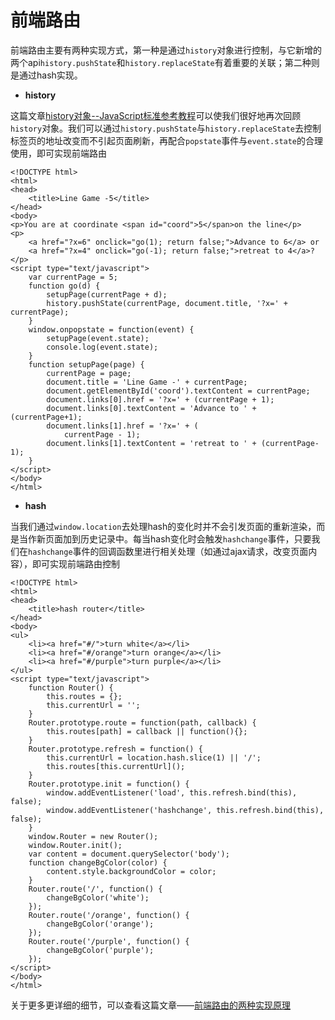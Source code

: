 # 前端路由

前端路由主要有两种实现方式，第一种是通过```history```对象进行控制，与它新增的两个api```history.pushState```和```history.replaceState```有着重要的关联；第二种则是通过hash实现。

* __history__

这篇文章[history对象--JavaScript标准参考教程](http://javascript.ruanyifeng.com/bom/history.html#)可以使我们很好地再次回顾```history```对象。我们可以通过```history.pushState```与```history.replaceState```去控制标签页的地址改变而不引起页面刷新，再配合```popstate```事件与```event.state```的合理使用，即可实现前端路由

```
<!DOCTYPE html>
<html>
<head>
	<title>Line Game -5</title>
</head>
<body>
<p>You are at coordinate <span id="coord">5</span>on the line</p>
<p>
	<a href="?x=6" onclick="go(1); return false;">Advance to 6</a> or 
	<a href="?x=4" onclick="go(-1); return false;">retreat to 4</a>?
</p>
<script type="text/javascript">
	var currentPage = 5;
	function go(d) {
		setupPage(currentPage + d);
		history.pushState(currentPage, document.title, '?x=' + currentPage);
	}
	window.onpopstate = function(event) {
		setupPage(event.state);
		console.log(event.state);
	}
	function setupPage(page) {
		currentPage = page;
		document.title = 'Line Game -' + currentPage;
		document.getElementById('coord').textContent = currentPage;
		document.links[0].href = '?x=' + (currentPage + 1);
		document.links[0].textContent = 'Advance to ' + (currentPage+1);
		document.links[1].href = '?x=' + (
			currentPage - 1);
		document.links[1].textContent = 'retreat to ' + (currentPage-1);
	}
</script>
</body>
</html>
```

* __hash__ 

当我们通过```window.location```去处理hash的变化时并不会引发页面的重新渲染，而是当作新页面加到历史记录中。每当hash变化时会触发```hashchange```事件，只要我们在```hashchange```事件的回调函数里进行相关处理（如通过ajax请求，改变页面内容），即可实现前端路由控制

```
<!DOCTYPE html>
<html>
<head>
	<title>hash router</title>
</head>
<body>
<ul>
	<li><a href="#/">turn white</a></li>
	<li><a href="#/orange">turn orange</a></li>
	<li><a href="#/purple">turn purple</a></li>
</ul>
<script type="text/javascript">
	function Router() {
		this.routes = {};
		this.currentUrl = '';
	}
	Router.prototype.route = function(path, callback) {
		this.routes[path] = callback || function(){};
	}
	Router.prototype.refresh = function() {
		this.currentUrl = location.hash.slice(1) || '/';
		this.routes[this.currentUrl]();
	}
	Router.prototype.init = function() {
		window.addEventListener('load', this.refresh.bind(this), false);
		window.addEventListener('hashchange', this.refresh.bind(this), false);
	}
	window.Router = new Router();
	window.Router.init();
	var content = document.querySelector('body');
	function changeBgColor(color) {
		content.style.backgroundColor = color;
	}
	Router.route('/', function() {
		changeBgColor('white');
	});
	Router.route('/orange', function() {
		changeBgColor('orange');
	});
	Router.route('/purple', function() {
		changeBgColor('purple');
	});
</script>
</body>
</html>
```

关于更多更详细的细节，可以查看这篇文章——[前端路由的两种实现原理](https://segmentfault.com/a/1190000007238999)